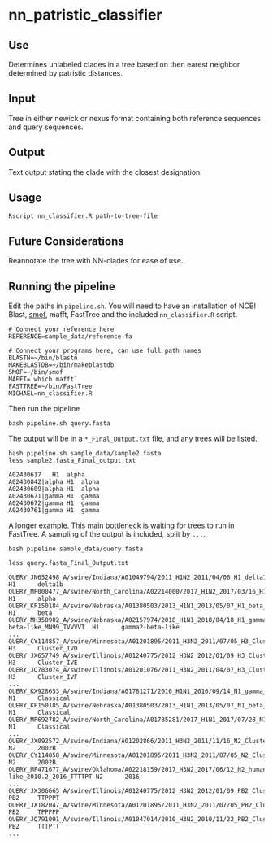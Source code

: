 # nn_patristic_classifier
## Use
Determines unlabeled clades in a tree based on then earest neighbor determined by patristic distances.

## Input
Tree in either newick or nexus format containing both reference sequences and query sequences.

## Output
Text output stating the clade with the closest designation.

## Usage

```
Rscript nn_classifier.R path-to-tree-file
```

## Future Considerations
Reannotate the tree with NN-clades for ease of use.

## Running the pipeline

Edit the paths in `pipeline.sh`. You will need to have an installation of NCBI Blast, [smof](https://github.com/incertae-sedis/smof), mafft, FastTree and the included `nn_classifier.R` script.

```
# Connect your reference here
REFERENCE=sample_data/reference.fa

# Connect your programs here, can use full path names
BLASTN=~/bin/blastn
MAKEBLASTDB=~/bin/makeblastdb
SMOF=~/bin/smof
MAFFT=`which mafft`
FASTTREE=~/bin/FastTree
MICHAEL=nn_classifier.R
```

Then run the pipeline

```
bash pipeline.sh query.fasta
```

The output will be in a `*_Final_Output.txt` file, and any trees will be listed.

```
bash pipeline.sh sample_data/sample2.fasta
less sample2.fasta_Final_output.txt

A02430617	H1	alpha 
A02430842|alpha	H1	alpha 
A02430609|alpha	H1	alpha 
A02430671|gamma	H1	gamma 
A02430672|gamma	H1	gamma 
A02430761|gamma	H1	gamma 
```

A longer example. This main bottleneck is waiting for trees to run in FastTree. A sampling of the output is included, split by `...`.

```
bash pipeline sample_data/query.fasta

less query.fasta_Final_Output.txt

QUERY_JN652498_A/swine/Indiana/A01049794/2011_H1N2_2011/04/06_H1_delta1b_02A_2_TTTPPT   H1      delta1b 
QUERY_MF000477_A/swine/North_Carolina/A02214000/2017_H1N2_2017/03/16_H1_alpha_02B_1_TTPPPT      H1      alpha 
QUERY_KF150184_A/swine/Nebraska/A01380503/2013_H1N1_2013/05/07_H1_beta_Classical_TTTTTT H1      beta 
QUERY_MH350902_A/swine/Nebraska/A02157974/2018_H1N1_2018/04/18_H1_gamma2-beta-like_MN99_TVVVVT  H1      gamma2-beta-like
...
QUERY_CY114857_A/swine/Minnesota/A01201895/2011_H3N2_2011/07/05_H3_Cluster_IVD_2002B_TPPPPP     H3      Cluster_IVD 
QUERY_JX657749_A/swine/Illinois/A01240775/2012_H3N2_2012/01/09_H3_Cluster_IVE_02A_2_TTPPPT      H3      Cluster_IVE 
QUERY_JQ783074_A/swine/Illinois/A01201076/2011_H3N2_2011/04/07_H3_Cluster_IVF_98A_2_TTTPPP      H3      Cluster_IVF 
...
QUERY_KX928653_A/swine/Indiana/A01781271/2016_H1N1_2016/09/14_N1_gamma_Classical_TTPPPT N1      Classical 
QUERY_KF150185_A/swine/Nebraska/A01380503/2013_H1N1_2013/05/07_N1_beta_Classical_TTTTTT N1      Classical 
QUERY_MF692782_A/swine/North_Carolina/A01785281/2017_H1N1_2017/07/28_N1_gamma_Classical_TTTPPT  N1      Classical
...
QUERY_JX092572_A/swine/Indiana/A01202866/2011_H3N2_2011/11/16_N2_Cluster_IVC_2002B_PTPPPT       N2      2002B 
QUERY_CY114858_A/swine/Minnesota/A01201895/2011_H3N2_2011/07/05_N2_Cluster_IVD_2002B_TPPPPP     N2      2002B 
QUERY_MF471677_A/swine/Oklahoma/A02218159/2017_H3N2_2017/06/12_N2_human-like_2010.2_2016_TTTTPT N2      2016 
...
QUERY_JX306665_A/swine/Illinois/A01240775/2012_H3N2_2012/01/09_PB2_Cluster_IVE_02A_2_TTPPPT     PB2     TTPPPT 
QUERY_JX182047_A/swine/Minnesota/A01201895/2011_H3N2_2011/07/05_PB2_Cluster_IVD_2002B_TPPPPP    PB2     TPPPPP 
QUERY_JQ791001_A/swine/Illinois/A01047014/2010_H3N2_2010/11/22_PB2_Cluster_IV_Human_N2_TTTTTT   PB2     TTTPTT
...

```